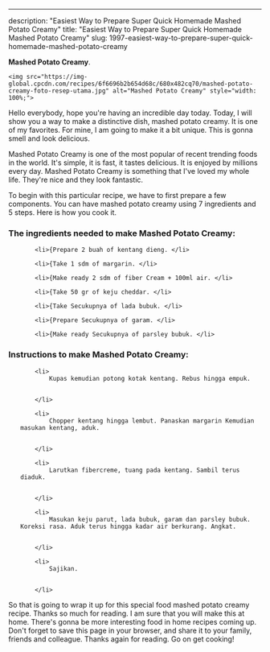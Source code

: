 ---
description: "Easiest Way to Prepare Super Quick Homemade Mashed Potato Creamy"
title: "Easiest Way to Prepare Super Quick Homemade Mashed Potato Creamy"
slug: 1997-easiest-way-to-prepare-super-quick-homemade-mashed-potato-creamy

<p>
	<strong>Mashed Potato Creamy</strong>. 
	
</p>
<p>
	
	<img src="https://img-global.cpcdn.com/recipes/6f6696b2b654d68c/680x482cq70/mashed-potato-creamy-foto-resep-utama.jpg" alt="Mashed Potato Creamy" style="width: 100%;">
	
	
</p>
<p>
	Hello everybody, hope you're having an incredible day today. Today, I will show you a way to make a distinctive dish, mashed potato creamy. It is one of my favorites. For mine, I am going to make it a bit unique. This is gonna smell and look delicious.
</p>
	
<p>
	Mashed Potato Creamy is one of the most popular of recent trending foods in the world. It's simple, it is fast, it tastes delicious. It is enjoyed by millions every day. Mashed Potato Creamy is something that I've loved my whole life. They're nice and they look fantastic.
</p>
<p>
	
</p>

<p>
To begin with this particular recipe, we have to first prepare a few components. You can have mashed potato creamy using 7 ingredients and 5 steps. Here is how you cook it.
</p>

<h3>The ingredients needed to make Mashed Potato Creamy:</h3>

<ol>
	
		<li>{Prepare 2 buah of kentang dieng. </li>
	
		<li>{Take 1 sdm of margarin. </li>
	
		<li>{Make ready 2 sdm of fiber Cream + 100ml air. </li>
	
		<li>{Take 50 gr of keju cheddar. </li>
	
		<li>{Take Secukupnya of lada bubuk. </li>
	
		<li>{Prepare Secukupnya of garam. </li>
	
		<li>{Make ready Secukupnya of parsley bubuk. </li>
	
</ol>
<p>
	
</p>

<h3>Instructions to make Mashed Potato Creamy:</h3>

<ol>
	
		<li>
			Kupas kemudian potong kotak kentang. Rebus hingga empuk.
			
			
		</li>
	
		<li>
			Chopper kentang hingga lembut. Panaskan margarin Kemudian masukan kentang, aduk.
			
			
		</li>
	
		<li>
			Larutkan fibercreme, tuang pada kentang. Sambil terus diaduk.
			
			
		</li>
	
		<li>
			Masukan keju parut, lada bubuk, garam dan parsley bubuk. Koreksi rasa. Aduk terus hingga kadar air berkurang. Angkat.
			
			
		</li>
	
		<li>
			Sajikan.
			
			
		</li>
	
</ol>

<p>
	
</p>

<p>
	So that is going to wrap it up for this special food mashed potato creamy recipe. Thanks so much for reading. I am sure that you will make this at home. There's gonna be more interesting food in home recipes coming up. Don't forget to save this page in your browser, and share it to your family, friends and colleague. Thanks again for reading. Go on get cooking!
</p>
